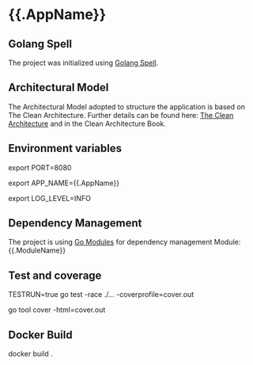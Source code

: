 # {{.AppName}}

## Golang Spell
The project was initialized using [Golang Spell](https://github.com/danilovalente/golangspell).

## Architectural Model
The Architectural Model adopted to structure the application is based on The Clean Architecture.
Further details can be found here: [The Clean Architecture](https://8thlight.com/blog/uncle-bob/2012/08/13/the-clean-architecture.html) and in the Clean Architecture Book.

## Environment variables
export PORT=8080

export APP_NAME={{.AppName}}

export LOG_LEVEL=INFO

## Dependency Management
The project is using [Go Modules](https://blog.golang.org/using-go-modules) for dependency management
Module: {{.ModuleName}}

## Test and coverage
TESTRUN=true go test -race ./... -coverprofile=cover.out

go tool cover -html=cover.out

## Docker Build

docker build .